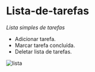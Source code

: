 # Lista-de-tarefas

*Lista simples de tarefas*

- Adicionar tarefa.
- Marcar tarefa concluída.
- Deletar lista de tarefas.

![lista](https://user-images.githubusercontent.com/30942283/198418043-63a23572-875c-4619-b779-665613b078e2.png)
